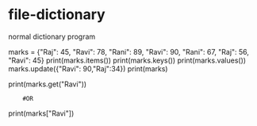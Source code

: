 # file-dictionary
normal dictionary program

marks = {"Raj": 45, "Ravi": 78, "Rani": 89, "Ravi": 90, "Rani": 67, "Raj": 56, "Ravi": 45}
print(marks.items())
print(marks.keys())
print(marks.values())   
marks.update({"Ravi": 90,"Raj":34})
print(marks)

print(marks.get("Ravi"))

        #OR

print(marks["Ravi"])
